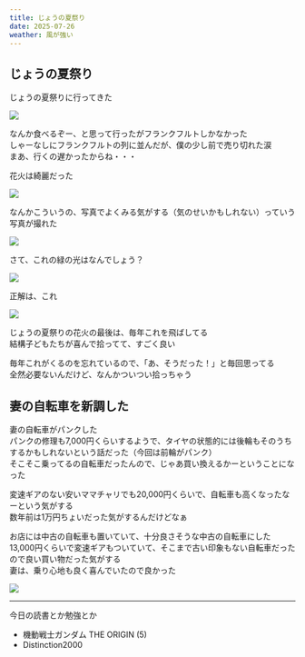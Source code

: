 ```yaml
---
title: じょうの夏祭り
date: 2025-07-26
weather: 風が強い
---
```

## じょうの夏祭り
じょうの夏祭りに行ってきた

![](https://images.kechiiiiin.com/diary/20250921162208.png)

なんか食べるぞー、と思って行ったがフランクフルトしかなかった  
しゃーなしにフランクフルトの列に並んだが、僕の少し前で売り切れた涙  
まあ、行くの遅かったからね・・・

花火は綺麗だった

![](https://images.kechiiiiin.com/diary/20250921155406.jpeg)

なんかこういうの、写真でよくみる気がする（気のせいかもしれない）っていう写真が撮れた

![](https://images.kechiiiiin.com/diary/20250921155441.jpeg)

さて、これの緑の光はなんでしょう？

![](https://images.kechiiiiin.com/diary/20250921155448.jpeg)

正解は、これ

![](https://images.kechiiiiin.com/diary/20250921155457.jpeg)

じょうの夏祭りの花火の最後は、毎年これを飛ばしてる  
結構子どもたちが喜んで拾ってて、すごく良い

毎年これがくるのを忘れているので、「あ、そうだった！」と毎回思ってる  
全然必要ないんだけど、なんかついつい拾っちゃう

## 妻の自転車を新調した

妻の自転車がパンクした  
パンクの修理も7,000円くらいするようで、タイヤの状態的には後輪もそのうちするかもしれないという話だった（今回は前輪がパンク）  
そこそこ乗ってるの自転車だったんので、じゃあ買い換えるかーということになった

変速ギアのない安いママチャリでも20,000円くらいで、自転車も高くなったなーという気がする  
数年前は1万円ちょいだった気がするんだけどなぁ

お店には中古の自転車も置いていて、十分良さそうな中古の自転車にした  
13,000円くらいで変速ギアもついていて、そこまで古い印象もない自転車だったので良い買い物だった気がする  
妻は、乗り心地も良く喜んでいたので良かった

![](https://images.kechiiiiin.com/diary/20250921155512.jpeg)

---

今日の読書とか勉強とか
- 機動戦士ガンダム THE ORIGIN (5)
- Distinction2000
